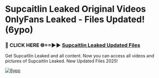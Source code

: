# Supcaitlin Leaked Original Videos 0nlyFans Leaked - Files Updated! (6ypo)

<h3>🔴 CLICK HERE 🌐==►► <a href="https://tinyurl.com/2m67pmp6" rel="nofollow">Supcaitlin Leaked Updated Files</a></h3>

Get Supcaitlin Leaked and all content. Now you can access all videos and pictures of Supcaitlin Leaked. New Updated Files 2025!

[![6ypo](https://i.imgur.com/H4QAA4z.gif)](https://tinyurl.com/2m67pmp6)